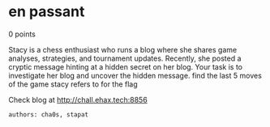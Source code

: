 # en passant
0 points

Stacy is a chess enthusiast who runs a blog where she shares game analyses, strategies, and tournament updates. Recently, she posted a cryptic message hinting at a hidden secret on her blog. Your task is to investigate her blog and uncover the hidden message.  find the last 5 moves of the game stacy refers to for the flag
 
Check blog at http://chall.ehax.tech:8856

`authors: cha0s, stapat`
